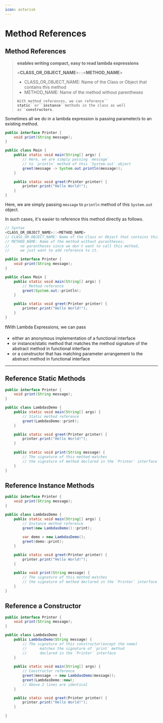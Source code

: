 ```yaml
---
icon: asterisk
---
```


# Method References

## Method References

> **enables writing compact, easy to read lambda expressions**
>
> <**CLASS\_OR\_OBJECT\_NAME**>`::`<**METHOD\_NAME**>
>
> * CLASS\_OR\_OBJECT\_NAME: Name of the Class or Object that contains this method&#x20;
> * METHOD\_NAME: Name of the method without parentheses
>
> `With method references, we can reference`` `**`static`**` ``or`` `**`instance`**` ``methods in the class as well as`` `**`constructors`**`.`

Sometimes all we do in a lambda expression is passing parameter/s to an existing method.&#x20;

```java
public interface Printer {
    void print(String message);
}

public class Main {
    public static void main(String[] args) {
        // Here, we are simply passing `message` 
        // to `println` method of this `System.out` object
        greet(message -> System.out.println(message));
    }

    public static void greet(Printer printer) {
        printer.print("Hello World!");
    }
}
```

Here, we are simply passing `message`  to `println` method of this `System.out` object.

In such cases, it's easier to reference this method directly as follows.

```java
// Syntax
<CLASS_OR_OBJECT_NAME>::<METHOD_NAME>
// CLASS_OR_OBJECT_NAME: Name of the Class or Object that contains this method
// METHOD_NAME: Name of the method without parantheses; 
//     no parantheses since we don't want to call this method, 
//     we just want to add reference to it.
```

```java
public interface Printer {
    void print(String message);
}

public class Main {
    public static void main(String[] args) {
        // Method reference
        greet(System.out::println);
    }

    public static void greet(Printer printer) {
        printer.print("Hello World!");
    }
}
```

❗With Lambda Expressions, we can pass

* either an anonymous implementation of a functional interface&#x20;
* or instance/static method that matches the method signature of the abstract method in functional interface&#x20;
* or a constructor that has matching parameter arrangement to the abstract method in functional interface

***



## Reference Static Methods

```java
public interface Printer {
    void print(String message);
}

public class LambdasDemo {
    public static void main(String[] args) {
        // Static method reference
        greet(LambdasDemo::print);
    }

    public static void greet(Printer printer) {
        printer.print("Hello World!");
    }
    
    public static void print(String message) {
        // The signature of this method matches 
        // the signature of method declared in the `Printer` interface
    }
}
```



## Reference Instance Methods

```java
public interface Printer {
    void print(String message);
}

public class LambdasDemo {
    public static void main(String[] args) {
        // Instance method reference
        greet(new LambdasDemo()::print);
        
        var demo = new LambdasDemo();
        greet(demo::print);
    }

    public static void greet(Printer printer) {
        printer.print("Hello World!");
    }
    
    public void print(String message) {
        // The signature of this method matches 
        // the signature of method declared in the `Printer` interface
    }
}
```



## Reference a Constructor

```java
public interface Printer {
    void print(String message);
}

public class LambdasDemo {
    public LambdasDemo(String message) {
        // The signature of this constructor(except the name) 
        //      matches the signature of `print` method 
        //      declared in the `Printer` interface
    }
    
    public static void main(String[] args) {
        // Constructor reference
        greet(message -> new LambdasDemo(message));
        greet(LambdasDemo::new);
        // Above 2 lines are identical
    }

    public static void greet(Printer printer) {
        printer.print("Hello World!");
    }
    
}
```

